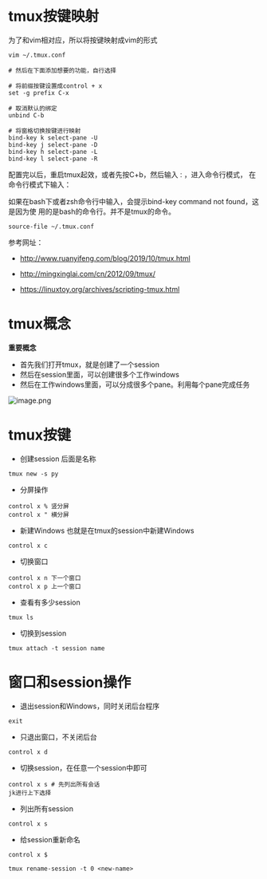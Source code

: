 # tmux按键映射

为了和vim相对应，所以将按键映射成vim的形式

```
vim ~/.tmux.conf

# 然后在下面添加想要的功能，自行选择

# 将前缀按键设置成control + x
set -g prefix C-x

# 取消默认的绑定
unbind C-b

# 将窗格切换按键进行映射
bind-key k select-pane -U
bind-key j select-pane -D
bind-key h select-pane -L
bind-key l select-pane -R
```

配置完以后，重启tmux起效，或者先按C+b，然后输入`：`，进入命令行模式， 在命令行模式下输入：

如果在bash下或者zsh命令行中输入，会提示bind-key command not found，这是因为使
用的是bash的命令行。并不是tmux的命令。

```
source-file ~/.tmux.conf
```

参考网址：

- http://www.ruanyifeng.com/blog/2019/10/tmux.html

- http://mingxinglai.com/cn/2012/09/tmux/
- https://linuxtoy.org/archives/scripting-tmux.html

# tmux概念

**重要概念**

- 首先我们打开tmux，就是创建了一个session
- 然后在session里面，可以创建很多个工作windows
- 然后在工作windows里面，可以分成很多个pane。利用每个pane完成任务

![image.png](http://ww1.sinaimg.cn/large/005KJzqrly1gjy345c72gj30dv093abs.jpg)

# tmux按键
- 创建session 后面是名称

```
tmux new -s py
```

- 分屏操作

```
control x % 竖分屏
control x " 横分屏
```

- 新建Windows 也就是在tmux的session中新建Windows

```
control x c
```

- 切换窗口

```
control x n 下一个窗口
control x p 上一个窗口
```

- 查看有多少session

```
tmux ls
```

- 切换到session

```
tmux attach -t session name
```

# 窗口和session操作

- 退出session和Windows，同时关闭后台程序

```
exit
```

- 只退出窗口，不关闭后台

```
control x d
```

- 切换session，在任意一个session中即可

```
control x s # 先列出所有会话
jk进行上下选择
```

- 列出所有session

```
control x s
```

- 给session重新命名

```
control x $

tmux rename-session -t 0 <new-name>
```

